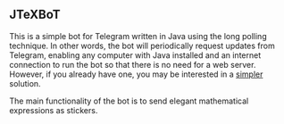 ## JTeXBoT
This is a simple bot for Telegram written in Java using the long polling technique. In other words, the bot will periodically request updates from Telegram, enabling any computer with Java installed and an internet connection to run the bot so that there is no need for a web server. However, if you already have one, you may be interested in a [simpler](https://github.com/AndreaLu/PTeXBoT) solution.

The main functionality of the bot is to send elegant mathematical expressions as stickers.
